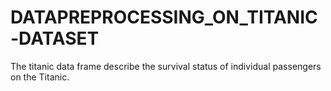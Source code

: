 # DATAPREPROCESSING_ON_TITANIC-DATASET
The titanic data frame describe the survival status of individual passengers on the Titanic.
